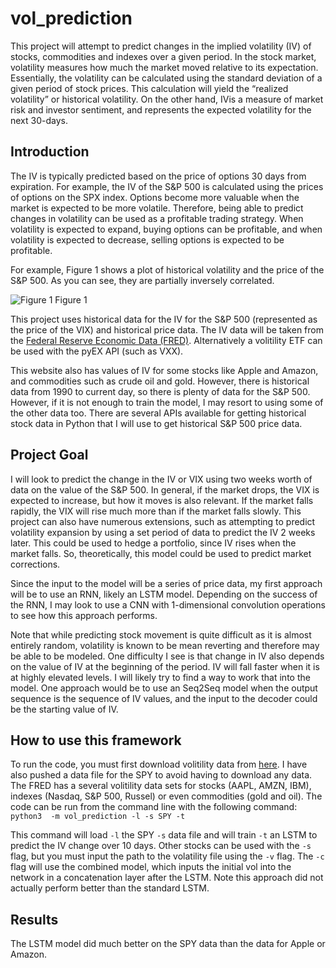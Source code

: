 # vol_prediction
This project will attempt to predict changes in the implied volatility (IV) of stocks, commodities and indexes over a given period. In the stock market, volatility measures how much the market moved relative to its expectation. Essentially, the volatility can be calculated using the standard deviation of a given period of stock prices. This calculation will yield the “realized volatility” or historical volatility. On the other hand, IVis a measure of market risk and investor sentiment, and represents the expected volatility for the next 30-days. 

## Introduction
The IV is typically predicted based on the price of options 30 days from expiration. For example, the IV of the S\&P 500 is calculated using the prices of options on the SPX index. Options become more valuable when the market is expected to be more volatile. Therefore, being able to predict changes in volatility can be used as a profitable trading strategy. When volatility is expected to expand, buying options can be profitable, and when volatility is expected to decrease, selling options is expected to be profitable. 

For example, Figure 1 shows a plot of historical volatility and the price of the S\&P 500. As you can see, they are partially inversely correlated. 

![Figure 1](http://www.cboe.com/publish/micrositecharts/VIX_SP500_Index.jpg)
Figure 1

This project uses historical data for the IV for the S&P 500 (represented as the price of the VIX) and historical price data. The IV data will be taken from the [Federal Reserve Economic Data (FRED)](https://fred.stlouisfed.org/series/VIXCLS). Alternatively a volitility ETF can be used with the pyEX API (such as VXX). 

This website also has values of IV for some stocks like Apple and Amazon, and commodities such as crude oil and gold. However, there is historical data from 1990 to current day, so there is plenty of data for the S&P 500. However, if it is not enough to train the model, I may resort to using some of the other data too. There are several APIs available for getting historical stock data in Python that I will use to get historical S&P 500 price data.

## Project Goal
I will look to predict the change in the IV or VIX using two weeks worth of data on the value of the S\&P 500. In general, if the market drops, the VIX is expected to increase, but how it moves is also relevant. If the market falls rapidly, the VIX will rise much more than if the market falls slowly. This project can also have numerous extensions, such as attempting to predict volatility expansion by using a set period of data to predict the IV 2 weeks later. This could be used to hedge a portfolio, since IV rises when the market falls. So, theoretically, this model could be used to predict market corrections. 

Since the input to the model will be a series of price data, my first approach will be to use an RNN, likely an LSTM model. Depending on the success of the RNN, I may look to use a CNN with 1-dimensional convolution operations to see how this approach performs. 

Note that while predicting stock movement is quite difficult as it is almost entirely random, volatility is known to be mean reverting and therefore may be able to be modeled. One difficulty I see is that change in IV also depends on the value of IV at the beginning of the period. IV will fall faster when it is at highly elevated levels. I will likely try to find a way to work that into the model. One approach would be to use an Seq2Seq model when the output sequence is the sequence of IV values, and the input to the decoder could be the starting value of IV. 

## How to use this framework
To run the code, you must first download volitility data from [here](https://fred.stlouisfed.org/series/VIXCLS). I have also pushed a data file for the SPY to avoid having to download any data. The FRED has a several volitility data sets for stocks (AAPL, AMZN, IBM), indexes (Nasdaq, S&P 500, Russel) or even commodities (gold and oil). 
The code can be run from the command line with the following command:
`python3  -m vol_prediction -l -s SPY -t`

This command will load `-l` the SPY `-s` data file and will train `-t` an LSTM to predict the IV change over 10 days. 
Other stocks can be used with the `-s` flag, but you must input the path to the volatility file using the `-v` flag. 
The `-c` flag will use the combined model, which inputs the initial vol into the network in a concatenation layer after the LSTM. Note this approach did not actually perform better than the standard LSTM.


## Results
The LSTM model did much better on the SPY data than the data for Apple or Amazon. 


 